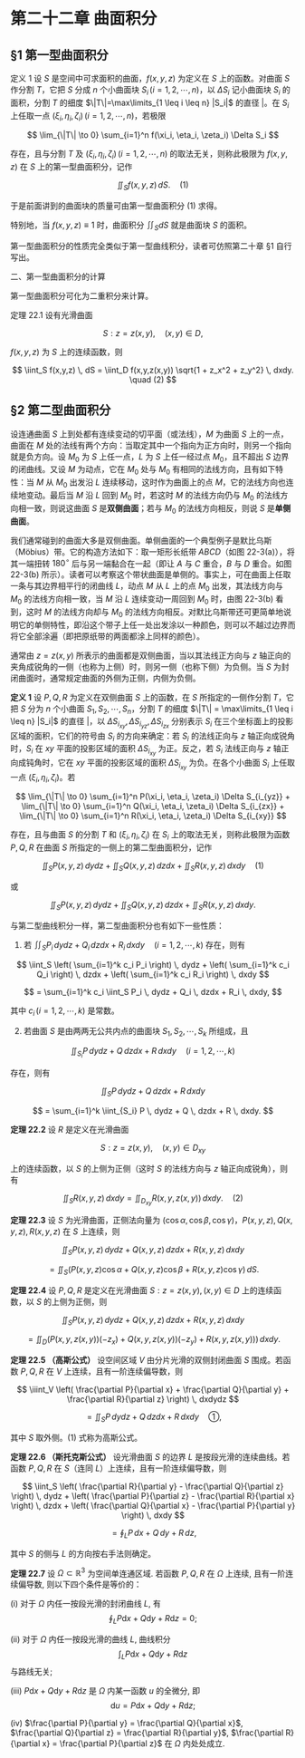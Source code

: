 # 第二十二章 曲面积分

## §1 第一型曲面积分

定义 1 设 $S$ 是空间中可求面积的曲面，$f(x,y,z)$ 为定义在 $S$ 上的函数。对曲面 $S$ 作分割 $T$，它把 $S$ 分成 $n$ 个小曲面块 $S_i \, (i=1,2,\cdots,n)$，以 $\Delta S_i$ 记小曲面块 $S_i$ 的面积，分割 $T$ 的细度 $\|T\|=\max\limits_{1 \leq i \leq n} |S_i|$ 的直径 $|$。在 $S_i$ 上任取一点 $(\xi_i, \eta_i, \zeta_i) \, (i=1,2,\cdots,n)$，若极限

$$
\lim_{\|T\| \to 0} \sum_{i=1}^n f(\xi_i, \eta_i, \zeta_i) \Delta S_i
$$

存在，且与分割 $T$ 及 $(\xi_i, \eta_i, \zeta_i) \, (i=1,2,\cdots,n)$ 的取法无关，则称此极限为 $f(x,y,z)$ 在 $S$ 上的第一型曲面积分，记作

$$
\iint_S f(x,y,z) \, dS. \quad (1)
$$

于是前面讲到的曲面块的质量可由第一型曲面积分 (1) 求得。

特别地，当 $f(x,y,z) \equiv 1$ 时，曲面积分 $\iint_S dS$ 就是曲面块 $S$ 的面积。

第一型曲面积分的性质完全类似于第一型曲线积分，读者可仿照第二十章 §1 自行写出。

二、第一型曲面积分的计算

第一型曲面积分可化为二重积分来计算。

定理 22.1 设有光滑曲面

$$
S: z = z(x,y), \quad (x,y) \in D,
$$

$f(x,y,z)$ 为 $S$ 上的连续函数，则

$$
\iint_S f(x,y,z) \, dS = \iint_D f(x,y,z(x,y)) \sqrt{1 + z_x^2 + z_y^2} \, dxdy. \quad (2)
$$

## §2 第二型曲面积分


设连通曲面 $S$ 上到处都有连续变动的切平面（或法线），$M$ 为曲面 $S$ 上的一点，曲面在 $M$ 处的法线有两个方向：当取定其中一个指向为正方向时，则另一个指向就是负方向。设 $M_0$ 为 $S$ 上任一点，$L$ 为 $S$ 上任一经过点 $M_0$，且不超出 $S$ 边界的闭曲线。又设 $M$ 为动点，它在 $M_0$ 处与 $M_0$ 有相同的法线方向，且有如下特性：当 $M$ 从 $M_0$ 出发沿 $L$ 连续移动，这时作为曲面上的点 $M$，它的法线方向也连续地变动。最后当 $M$ 沿 $L$ 回到 $M_0$ 时，若这时 $M$ 的法线方向仍与 $M_0$ 的法线方向相一致，则说这曲面 $S$ 是**双侧曲面**；若与 $M_0$ 的法线方向相反，则说 $S$ 是**单侧曲面**。

我们通常碰到的曲面大多是双侧曲面。单侧曲面的一个典型例子是默比乌斯（Möbius）带。它的构造方法如下：取一矩形长纸带 $ABCD$（如图 22-3(a)），将其一端扭转 $180^\circ$ 后与另一端黏合在一起（即让 $A$ 与 $C$ 重合，$B$ 与 $D$ 重合。如图 22-3(b) 所示）。读者可以考察这个带状曲面是单侧的。事实上，可在曲面上任取一条与其边界相平行的闭曲线 $L$，动点 $M$ 从 $L$ 上的点 $M_0$ 出发，其法线方向与 $M_0$ 的法线方向相一致，当 $M$ 沿 $L$ 连续变动一周回到 $M_0$ 时，由图 22-3(b) 看到，这时 $M$ 的法线方向却与 $M_0$ 的法线方向相反。对默比乌斯带还可更简单地说明它的单侧特性，即沿这个带子上任一处出发涂以一种颜色，则可以不越过边界而将它全部涂遍（即把原纸带的两面都涂上同样的颜色）。


通常由 $z=z(x,y)$ 所表示的曲面都是双侧曲面，当以其法线正方向与 $z$ 轴正向的夹角成锐角的一侧（也称为上侧）时，则另一侧（也称下侧）为负侧。当 $S$ 为封闭曲面时，通常规定曲面的外侧为正侧，内侧为负侧。


**定义 1** 设 $P, Q, R$ 为定义在双侧曲面 $S$ 上的函数，在 $S$ 所指定的一侧作分割 $T$，它把 $S$ 分为 $n$ 个小曲面 $S_1, S_2, \cdots, S_n$，分割 $T$ 的细度 $\|T\| = \max\limits_{1 \leq i \leq n} |S_i|$ 的直径 $|$，以 $\Delta S_{i_{xy}}, \Delta S_{i_{yz}}, \Delta S_{i_{zx}}$ 分别表示 $S_i$ 在三个坐标面上的投影区域的面积，它们的符号由 $S_i$ 的方向来确定：若 $S_i$ 的法线正向与 $z$ 轴正向成锐角时，$S_i$ 在 $xy$ 平面的投影区域的面积 $\Delta S_{i_{xy}}$ 为正。反之，若 $S_i$ 法线正向与 $z$ 轴正向成钝角时，它在 $xy$ 平面的投影区域的面积 $\Delta S_{i_{xy}}$ 为负。在各个小曲面 $S_i$ 上任取一点 $(\xi_i, \eta_i, \zeta_i)$。若

$$
\lim_{\|T\| \to 0} \sum_{i=1}^n P(\xi_i, \eta_i, \zeta_i) \Delta S_{i_{yz}} + \lim_{\|T\| \to 0} \sum_{i=1}^n Q(\xi_i, \eta_i, \zeta_i) \Delta S_{i_{zx}} + \lim_{\|T\| \to 0} \sum_{i=1}^n R(\xi_i, \eta_i, \zeta_i) \Delta S_{i_{xy}}
$$

存在，且与曲面 $S$ 的分割 $T$ 和 $(\xi_i, \eta_i, \zeta_i)$ 在 $S_i$ 上的取法无关，则称此极限为函数 $P, Q, R$ 在曲面 $S$ 所指定的一侧上的第二型曲面积分，记作

$$
\iint_S P(x,y,z) \, dydz + \iint_S Q(x,y,z) \, dzdx + \iint_S R(x,y,z) \, dxdy \quad (1)
$$

或

$$
\iint_S P(x,y,z) \, dydz + \iint_S Q(x,y,z) \, dzdx + \iint_S R(x,y,z) \, dxdy.
$$

与第二型曲线积分一样，第二型曲面积分也有如下一些性质：

1. 若 $\iint_S P_i \, dydz + Q_i \, dzdx + R_i \, dxdy \quad (i = 1, 2, \cdots, k)$ 存在，则有

$$
\iint_S \left( \sum_{i=1}^k c_i P_i \right) \, dydz + \left( \sum_{i=1}^k c_i Q_i \right) \, dzdx + \left( \sum_{i=1}^k c_i R_i \right) \, dxdy
$$

$$
= \sum_{i=1}^k c_i \iint_S P_i \, dydz + Q_i \, dzdx + R_i \, dxdy,
$$

其中 $c_i \, (i=1, 2, \cdots, k)$ 是常数。

2. 若曲面 $S$ 是由两两无公共内点的曲面块 $S_1, S_2, \cdots, S_k$ 所组成，且

$$
\iint_{S_i} P \, dydz + Q \, dzdx + R \, dxdy \quad (i = 1, 2, \cdots, k)
$$

存在，则有

$$
\iint_S P \, dydz + Q \, dzdx + R \, dxdy
$$

$$
= \sum_{i=1}^k \iint_{S_i} P \, dydz + Q \, dzdx + R \, dxdy.
$$

**定理 22.2** 设 $R$ 是定义在光滑曲面

$$
S: z = z(x,y), \quad (x,y) \in D_{xy}
$$

上的连续函数，以 $S$ 的上侧为正侧（这时 $S$ 的法线方向与 $z$ 轴正向成锐角），则有

$$
\iint_S R(x,y,z) \, dxdy = \iint_{D_{xy}} R(x,y,z(x,y)) \, dxdy. \quad (2)
$$

**定理 22.3** 设 $S$ 为光滑曲面，正侧法向量为 $(\cos \alpha, \cos \beta, \cos \gamma)$，$P(x,y,z), Q(x,y,z), R(x,y,z)$ 在 $S$ 上连续，则

$$
\iint_S P(x,y,z) \, dydz + Q(x,y,z) \, dzdx + R(x,y,z) \, dxdy
$$

$$
= \iint_S (P(x,y,z) \cos \alpha + Q(x,y,z) \cos \beta + R(x,y,z) \cos \gamma) \, dS.
$$

**定理 22.4** 设 $P, Q, R$ 是定义在光滑曲面 $S: z = z(x,y), (x,y) \in D$ 上的连续函数，以 $S$ 的上侧为正侧，则

$$
\iint_S P(x,y,z) \, dydz + Q(x,y,z) \, dzdx + R(x,y,z) \, dxdy
$$

$$
= \iint_D (P(x,y,z(x,y)) (-z_x) + Q(x,y,z(x,y)) (-z_y) + R(x,y,z(x,y))) \, dxdy.
$$

**定理 22.5 （高斯公式）** 设空间区域 $V$ 由分片光滑的双侧封闭曲面 $S$ 围成。若函数 $P, Q, R$ 在 $V$ 上连续，且有一阶连续偏导数，则

$$
\iiint_V \left( \frac{\partial P}{\partial x} + \frac{\partial Q}{\partial y} + \frac{\partial R}{\partial z} \right) \, dxdydz
$$

$$
= \iint_S P \, dydz + Q \, dzdx + R \, dxdy \quad \text{①}, \tag{1}
$$

其中 $S$ 取外侧。(1) 式称为高斯公式。

**定理 22.6 （斯托克斯公式）** 设光滑曲面 $S$ 的边界 $L$ 是按段光滑的连续曲线。若函数 $P, Q, R$ 在 $S$（连同 $L$）上连续，且有一阶连续偏导数，则

$$
\iint_S \left( \frac{\partial R}{\partial y} - \frac{\partial Q}{\partial z} \right) \, dydz + \left( \frac{\partial P}{\partial z} - \frac{\partial R}{\partial x} \right) \, dzdx + \left( \frac{\partial Q}{\partial x} - \frac{\partial P}{\partial y} \right) \, dxdy
$$

$$
= \oint_L P \, dx + Q \, dy + R \, dz, \tag{2}
$$

其中 $S$ 的侧与 $L$ 的方向按右手法则确定。

**定理 22.7** 设 $\Omega \subset \mathbb{R}^3$ 为空间单连通区域. 若函数 $P, Q, R$ 在 $\Omega$ 上连续, 且有一阶连续偏导数, 则以下四个条件是等价的：

(i) 对于 $\Omega$ 内任一按段光滑的封闭曲线 $L$, 有
$$
\oint_L P \mathrm{d}x + Q \mathrm{d}y + R \mathrm{d}z = 0;
$$

(ii) 对于 $\Omega$ 内任一按段光滑的曲线 $L$, 曲线积分
$$
\int_L P \mathrm{d}x + Q \mathrm{d}y + R \mathrm{d}z
$$
与路线无关;

(iii) $P \mathrm{d}x + Q \mathrm{d}y + R \mathrm{d}z$ 是 $\Omega$ 内某一函数 $u$ 的全微分, 即
$$
\mathrm{d}u = P \mathrm{d}x + Q \mathrm{d}y + R \mathrm{d}z;
$$

(iv) $\frac{\partial P}{\partial y} = \frac{\partial Q}{\partial x}$, $\frac{\partial Q}{\partial z} = \frac{\partial R}{\partial y}$, $\frac{\partial R}{\partial x} = \frac{\partial P}{\partial z}$ 在 $\Omega$ 内处处成立.